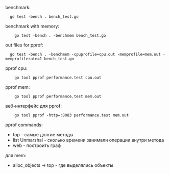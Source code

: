 benchmark:
```shell
  go test -bench . bench_test.go
```

benchmark with memory:
```shell
    go test -bench . -benchmem bench_test.go
```

out files for pprof:
```shell
  go test -bench . -benchmem -cpuprofile=cpu.out -memprofile=mem.out -memprofilerate=1 bench_test.go
```

pprof cpu:
```shell
    go tool pprof performance.test cpu.out
```

pprof mem:
```shell
    go tool pprof performance.test mem.out
```

веб-интерфейс для pprof:
```shell
    go tool pprof -http=:8083 performance.test mem.out
```

pprof commands:
- top - самые долгие методы
- list Unmarshal - сколько времени занимали операции внутри метода
- web - построить граф

для mem:
- alloc_objects -> top - где выделялись объекты
